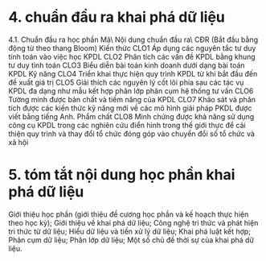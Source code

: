 # 4. chuẩn đầu ra khai phá dữ liệu
4.1. Chuẩn đầu ra học phần Mã\ Nội dung chuẩn đầu ra\ CĐR (Bắt đầu bằng động từ theo thang Bloom) Kiến thức CLO1 Áp dụng các nguyên tắc tư duy tính toán vào việc học KPDL CLO2 Phân tích các vấn đề KPDL bằng khung tư duy tình toán CLO3 Biểu diễn bài toán kinh doanh dưới dạng bài toán KPDL Kỹ năng CLO4 Triển khai thực hiện quy trình KPDL từ khi bắt đầu đến đề xuất giá trị CLO5 Giải thích các nguyên lý cốt lõi phía sau các tác vụ KPDL đa dạng như mẫu kết hợp phân lớp phân cụm hệ thống tư vấn CLO6 Tường minh được bản chất và tiềm năng của KPDL CLO7 Khảo sát và phân tích được các kiến thức kỹ năng mới về các mô hình giải pháp PKDL được viết bằng tiếng Anh. Phẩm chất CLO8 Minh chứng được khả năng sử dụng công cụ KPDL trong các nghiên cứu điển hình trong thế giới thực để cải thiện quy trình và thay đổi tổ chức đóng góp vào chuyển đổi số tổ chức và xã hội
# 5. tóm tắt nội dung học phần khai phá dữ liệu
Giới thiệu học phần (giới thiệu đề cương học phần và kế hoạch thực hiện theo học kỳ); Giới thiệu về khai phá dữ liệu; Công nghệ tri thức và phát hiện tri thức từ dữ liệu; Hiểu dữ liệu và tiền xử lý dữ liệu; Khai phá luật kết hợp; Phân cụm dữ liệu; Phân lớp dữ liệu; Một số chủ đề thời sự của khai phá dữ liệu.
